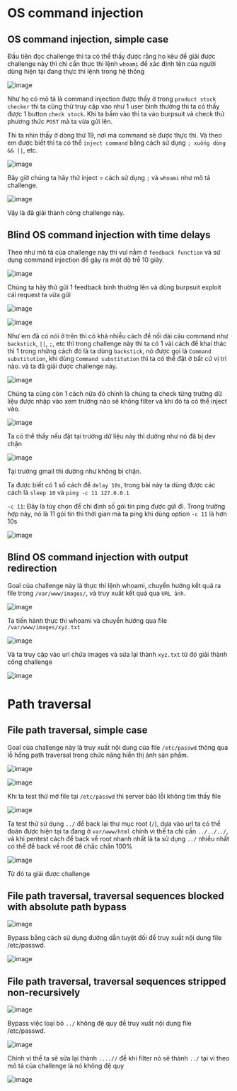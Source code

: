 # OS command injection
## OS command injection, simple case
Đầu tiên đọc challenge thì ta có thể thấy được rằng họ kêu để giải được challenge này thì chỉ cần thực thi lệnh `whoami` để xác định tên của người dùng hiện tại đang thực thi lệnh trong hệ thống

![image](https://gist.github.com/assets/112185647/9d2ddd46-bd37-4a91-9836-e1eee8645b4e)

Như họ có mô tả là command injection được thấy ở trong `product stock checker` thì ta cũng thử truy cập vào như 1 user bình thường thì ta có thấy được 1 button `check stock`. Khi ta bấm vào thì ta vào burpsuit và check thử phương thức `POST` mà ta vừa gửi lên.

Thì ta nhìn thấy ở dòng thứ 19, nơi mà command sẽ được thực thi. Và theo em được biết thì ta có thể `inject command` bằng cách sử dụng `; xuống dòng && ||`, etc.


![image](https://gist.github.com/assets/112185647/67bf31d2-d30f-485c-b418-aec44ff11c32)

Bây giờ chúng ta hãy thử inject = cách sử dụng `;` và `whoami` như mô tả challenge.

![image](https://gist.github.com/assets/112185647/e340fb94-1519-409d-baa3-dd96c0c9d9df)

Vậy là đã giải thành công challenge này.

## Blind OS command injection with time delays
Theo như mô tả của challenge này thì vul nằm ở `feedback function` và sử dụng command injection để gây ra một độ trễ 10 giây.

![image](https://gist.github.com/assets/112185647/da3ff7b3-f504-4312-9d41-193a40716ed4)

Chúng ta hãy thử gửi 1 feedback bình thường lên và dùng burpsuit exploit cái request ta vừa gửi

![image](https://gist.github.com/assets/112185647/6c2f7558-1812-40c3-832d-fbca3c76f162)

![image](https://gist.github.com/assets/112185647/d55c08f7-3157-4a59-8601-91ae1befce0a)

Như em đã có nói ở trên thì có khá nhiều cách để nối dài câu command như `backstick`, `||`, `;`, etc thì trong challenge này thì ta có 1 vài cách để khai thác thì 1 trong những cách đó là ta dùng `backstick`, nó được gọi là `Command substitution`, khi dùng `Command substitution` thì ta có thể đặt ở bất cứ vị trí nào. và ta đã giải được challenge này.

![image](https://gist.github.com/assets/112185647/31cdc210-1a34-4c0c-a45d-12774c073964)

Chúng ta cũng còn 1 cách nữa đó chính là chúng ta check từng trường dữ liệu được nhập vào xem trường nào sẽ không filter và khi đó ta có thể inject vào.

![image](https://gist.github.com/assets/112185647/cde58349-e9df-462f-a6b3-edad4960464b)

Ta có thể thấy nếu đặt tại trường dữ liệu này thì dường như nó đã bị dev chặn

![image](https://gist.github.com/assets/112185647/68b54120-b220-47fa-9c84-201baf8cce47)

Tại trường gmail thì dường như không bị chặn.

Ta được biết có 1 số cách để `delay 10s`, trong bài này ta dùng được các cách là `sleep 10` và `ping -c 11 127.0.0.1` 

`-c 11`: Đây là tùy chọn để chỉ định số gói tin ping được gửi đi. Trong trường hợp này, nó là 11 gói tin thì thời gian mà ta ping khi dùng option `-c 11` là hơn 10s

![image](https://gist.github.com/assets/112185647/1ca952f2-7361-4a17-b4d5-48f09122449b)
## Blind OS command injection with output redirection
Goal của challenge này là thực thi lệnh whoami, chuyển hướng kết quả ra file trong `/var/www/images/`, và truy xuất kết quả qua `URL ảnh`.

![image](https://gist.github.com/assets/112185647/ddbf7630-5606-46e8-b2f4-f6d65a3f23a4)

Ta tiến hành thực thi whoami và chuyển hướng qua file `/var/www/images/xyz.txt`

![image](https://gist.github.com/assets/112185647/e9588893-1fe0-4bc9-bb04-85b550665ba4)

Và ta truy cập vào url chứa images và sửa lại thành `xyz.txt` từ đó giải thành công challenge

![image](https://gist.github.com/assets/112185647/9a4ea874-266c-47c5-880a-80f48afc131f)

# Path traversal
## File path traversal, simple case
Goal của challenge này là truy xuất nội dung của file `/etc/passwd` thông qua lỗ hổng path traversal trong chức năng hiển thị ảnh sản phẩm.

![image](https://gist.github.com/assets/112185647/f1b7d48e-1f10-4ba3-91a0-2a445ff47993)

![image](https://gist.github.com/assets/112185647/66026592-91eb-4f94-ab15-77042865945b)

Khi ta test thử mở file tại `/etc/passwd` thì server báo lỗi không tìm thấy file

![image](https://gist.github.com/assets/112185647/350391c0-d549-4b70-9d3f-52910061ce50)

Ta test thử sử dụng `../` để back lại thư mục root (`/`), dựa vào url ta có thể đoán được hiện tại ta đang ở `var/www/html` chính vì thế ta chỉ cần `../../../`, và khi pentest cách để back về root nhanh nhất là ta sử dụng `../` nhiều nhất có thể để back về root để chắc chắn 100%

![image](https://gist.github.com/assets/112185647/9429220d-9727-4fca-960d-2cc41f9806e4)

Từ đó ta giải được challenge
## File path traversal, traversal sequences blocked with absolute path bypass
![image](https://gist.github.com/assets/112185647/ae3f9cdf-72f7-4c88-a0d5-2f8ecffe474e)

Bypass bằng cách sử dụng đường dẫn tuyệt đối để truy xuất nội dung file /etc/passwd.

![image](https://gist.github.com/assets/112185647/d20f3c33-9c12-49ed-b7f5-0d8cbaae6e92)
## File path traversal, traversal sequences stripped non-recursively
![image](https://gist.github.com/assets/112185647/ddedce50-6af9-49e0-afa5-be434c82181b)

Bypass việc loại bỏ `../` không đệ quy để truy xuất nội dung file /etc/passwd.

![image](https://gist.github.com/assets/112185647/977435cb-29fb-47e5-8d09-da39cbb9eada)

Chính vì thể ta sẽ sửa lại thành `....//` để khi filter nó sẽ thành `../` tại vì theo mô tả của challenge là nó không đệ quy

![image](https://gist.github.com/assets/112185647/a0b002d6-e45f-430d-b9e1-414a16181a6d)